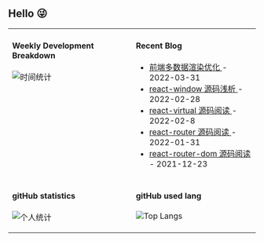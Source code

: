 ## Hello 😜
<table>
<tr>
<td valign="top" width="50%">

#### Weekly Development Breakdown

![时间统计](https://github-readme-stats.vercel.app/api/wakatime?username=Grewer)

</td>
<td valign="top" width="50%">

#### Recent Blog  
 

* <a href='https://www.cnblogs.com/Grewer/p/16084947.html' target='_blank'>前端多数据渲染优化 </a> - 2022-03-31 
* <a href='https://www.cnblogs.com/Grewer/p/15948393.html' target='_blank'>react-window 源码浅析 </a> - 2022-02-28 
* <a href='https://www.cnblogs.com/Grewer/p/15873413.html' target='_blank'>react-virtual 源码阅读 </a> - 2022-02-8 
* <a href='https://www.cnblogs.com/Grewer/p/15858709.html' target='_blank'>react-router 源码阅读 </a> - 2022-01-31 
* <a href='https://www.cnblogs.com/Grewer/p/15725684.html' target='_blank'>react-router-dom 源码阅读 </a> - 2021-12-23 


</td>
</tr>
<tr>

<td  valign="top" width="50%">

#### gitHub statistics

![个人统计](https://github-readme-stats.vercel.app/api?username=grewer&show_icons=true&icon_color=CE1D2D&text_color=718096&bg_color=ffffff&hide_title=true)

</td>

<td  valign="top" width="50%">

#### gitHub used lang

![Top Langs](https://github-readme-stats.vercel.app/api/top-langs/?username=grewer&layout=compact)

</td>

</tr>
</table>





